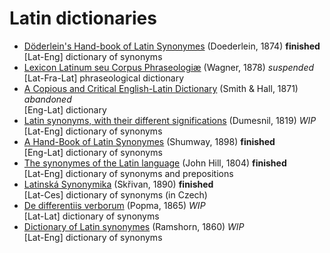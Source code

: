 # Latin dictionaries

* [Döderlein's Hand-book of Latin Synonymes][1] (Doederlein, 1874) **finished** \
    [Lat-Eng] dictionary of synonyms
* [Lexicon Latinum seu Corpus Phraseologiæ][2] (Wagner, 1878) _suspended_ \
    [Lat-Fra-Lat] phraseological dictionary
* [A Copious and Critical English-Latin Dictionary][3] (Smith & Hall, 1871) _abandoned_ \
    [Eng-Lat] dictionary
* [Latin synonyms, with their different significations][4] (Dumesnil, 1819) _WIP_ \
    [Lat-Eng] dictionary of synonyms
* [A Hand-Book of Latin Synonymes][5] (Shumway, 1898) **finished** \
    [Eng-Lat] dictionary of synonyms
* [The synonymes of the Latin language][6] (John Hill, 1804) **finished** \
    [Lat-Eng] dictionary of synonyms and prepositions
* [Latinská Synonymika][7] (Skřivan, 1890) **finished** \
    [Lat-Ces] dictionary of synonyms (in Czech)
* [De differentiis verborum][8] (Popma, 1865) _WIP_ \
    [Lat-Lat] dictionary of synonyms
* [Dictionary of Latin synonymes][9] (Ramshorn, 1860) _WIP_ \
    [Lat-Eng] dictionary of synonyms


[1]: https://github.com/nikita-moor/latin-dictionary/tree/master/Doederlein1874
[2]: https://github.com/nikita-moor/latin-dictionary/tree/master/Wagner1878
[3]: https://github.com/nikita-moor/latin-dictionary/tree/master/SmithHall1871
[4]: https://github.com/nikita-moor/latin-dictionary/tree/master/Dumesnil1819
[5]: https://github.com/nikita-moor/latin-dictionary/tree/master/Shumway1898
[6]: https://github.com/nikita-moor/latin-dictionary/tree/master/HillJohn1804
[7]: https://github.com/nikita-moor/latin-dictionary/tree/master/Skrivan1890
[8]: https://github.com/nikita-moor/latin-dictionary/tree/master/Popma1865
[9]: https://github.com/nikita-moor/latin-dictionary/tree/master/Ramshorn1860

